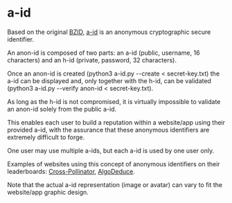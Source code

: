 # a-id
Based on the original [BZID](https://hugosimoes.info/blog-20220212-crosspollinator-daily-global-challenge/), [a-id](https://hugosimoes.info/a-id/) is an anonymous cryptographic secure identifier.

An anon-id is composed of two parts: an a-id (public, username, 16 characters) and an h-id (private, password, 32 characters).

Once an anon-id is created
  (python3 a-id.py --create < secret-key.txt)
 the a-id can be displayed and, only together with the h-id, can be validated
  (python3 a-id.py --verify anon-id < secret-key.txt).

As long as the h-id is not compromised, it is virtually impossible to validate an anon-id solely from the public a-id.

This enables each user to build a reputation within a website/app using their provided a-id, with the assurance that these anonymous identifiers are extremely difficult to forge.

One user may use multiple a-ids, but each a-id is used by one user only.

Examples of websites using this concept of anonymous identifiers on their leaderboards: [Cross-Pollinator](https://hugosimoes.info/crosspollinator/), [AlgoDeduce](https://prequel-lang.org/algodeduce/).

Note that the actual a-id representation (image or avatar) can vary to fit the website/app graphic design.
